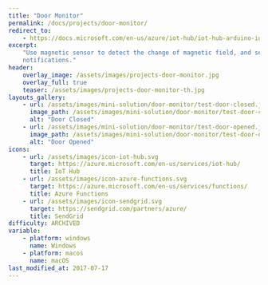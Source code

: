 ```yaml
---
title: "Door Monitor"
permalink: /docs/projects/door-monitor/
redirect_to:
    - https://docs.microsoft.com/en-us/azure/iot-hub/iot-hub-arduino-iot-devkit-az3166-door-monitor
excerpt:
    "Use magnetic sensor to detect the change of magnetic field, and send
    notifications."
header:
    overlay_image: /assets/images/projects-door-monitor.jpg
    overlay_full: true
    teaser: /assets/images/projects-door-monitor-th.jpg
layouts_gallery:
    - url: /assets/images/mini-solution/door-monitor/test-door-closed.jpg
      image_path: /assets/images/mini-solution/door-monitor/test-door-closed.jpg
      alt: "Door Closed"
    - url: /assets/images/mini-solution/door-monitor/test-door-opened.jpg
      image_path: /assets/images/mini-solution/door-monitor/test-door-opened.jpg
      alt: "Door Opened"
icons:
    - url: /assets/images/icon-iot-hub.svg
      target: https://azure.microsoft.com/en-us/services/iot-hub/
      title: IoT Hub
    - url: /assets/images/icon-azure-functions.svg
      target: https://azure.microsoft.com/en-us/services/functions/
      title: Azure Functions
    - url: /assets/images/icon-sendgrid.svg
      target: https://sendgrid.com/partners/azure/
      title: SendGrid
difficulty: ARCHIVED
variable:
    - platform: windows
      name: Windows
    - platform: macos
      name: macOS
last_modified_at: 2017-07-17
---
```

